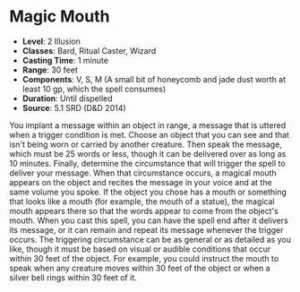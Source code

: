 # Magic Mouth

- **Level**: 2 Illusion
- **Classes**: Bard, Ritual Caster, Wizard
- **Casting Time**: 1 minute
- **Range**: 30 feet
- **Components**: V, S, M (A small bit of honeycomb and jade dust worth at least 10 gp, which the spell consumes)
- **Duration**: Until dispelled
- **Source**: 5.1 SRD (D&D 2014)

You implant a message within an object in range, a message that is uttered when a trigger condition is met. Choose an object that you can see and that isn't being worn or carried by another creature. Then speak the message, which must be 25 words or less, though it can be delivered over as long as 10 minutes. Finally, determine the circumstance that will trigger the spell to deliver your message. When that circumstance occurs, a magical mouth appears on the object and recites the message in your voice and at the same volume you spoke. If the object you chose has a mouth or something that looks like a mouth (for example, the mouth of a statue), the magical mouth appears there so that the words appear to come from the object's mouth. When you cast this spell, you can have the spell end after it delivers its message, or it can remain and repeat its message whenever the trigger occurs. The triggering circumstance can be as general or as detailed as you like, though it must be based on visual or audible conditions that occur within 30 feet of the object. For example, you could instruct the mouth to speak when any creature moves within 30 feet of the object or when a silver bell rings within 30 feet of it.

